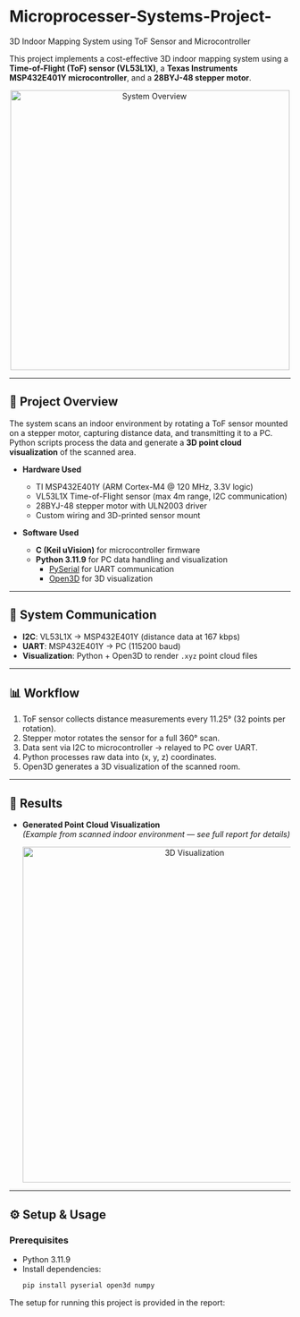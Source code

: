 # Microprocesser-Systems-Project-
3D Indoor Mapping System using ToF Sensor and Microcontroller

This project implements a cost-effective 3D indoor mapping system using a **Time-of-Flight (ToF) sensor (VL53L1X)**, a **Texas Instruments MSP432E401Y microcontroller**, and a **28BYJ-48 stepper motor**.  


<p align="center">
  <img src="images/system_overview.png" alt="System Overview" width="500"/>
</p>

---

## 🚀 Project Overview
The system scans an indoor environment by rotating a ToF sensor mounted on a stepper motor, capturing distance data, and transmitting it to a PC. Python scripts process the data and generate a **3D point cloud visualization** of the scanned area.

- **Hardware Used**  
  - TI MSP432E401Y (ARM Cortex-M4 @ 120 MHz, 3.3V logic)  
  - VL53L1X Time-of-Flight sensor (max 4m range, I2C communication)  
  - 28BYJ-48 stepper motor with ULN2003 driver  
  - Custom wiring and 3D-printed sensor mount  

- **Software Used**  
  - **C (Keil uVision)** for microcontroller firmware  
  - **Python 3.11.9** for PC data handling and visualization  
    - [PySerial](https://pypi.org/project/pyserial/) for UART communication  
    - [Open3D](http://www.open3d.org/) for 3D visualization   

---

## 📡 System Communication
- **I2C**: VL53L1X → MSP432E401Y (distance data at 167 kbps)  
- **UART**: MSP432E401Y → PC (115200 baud)  
- **Visualization**: Python + Open3D to render `.xyz` point cloud files  

---

## 📊 Workflow
1. ToF sensor collects distance measurements every 11.25° (32 points per rotation).  
2. Stepper motor rotates the sensor for a full 360° scan.  
3. Data sent via I2C to microcontroller → relayed to PC over UART.  
4. Python processes raw data into (x, y, z) coordinates.  
5. Open3D generates a 3D visualization of the scanned room.  

---

## 📸 Results
- **Generated Point Cloud Visualization**  
  *(Example from scanned indoor environment — see full report for details)*  
  <p align="center">
    <img src="images/3d_visualization.png" alt="3D Visualization" width="600"/>
  </p>

---

## ⚙️ Setup & Usage
### Prerequisites
- Python 3.11.9  
- Install dependencies:  
  ```bash
  pip install pyserial open3d numpy

The setup for running this project is provided in the report: 



